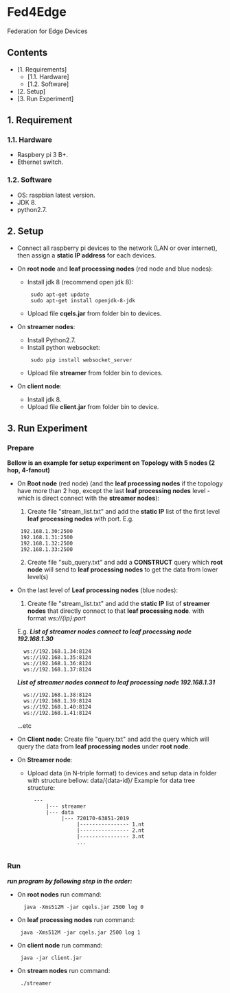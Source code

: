 # Fed4Edge
Federation for Edge Devices

## Contents
* [1. Requirements]
   * [1.1. Hardware]
   * [1.2. Software]
* [2. Setup]
* [3. Run Experiment]

## 1. Requirement
### 1.1. Hardware
  - Raspbery pi 3 B+.
  - Ethernet switch.

### 1.2. Software
  - OS: raspbian latest version.
  - JDK 8.
  - python2.7.
  
 ## 2. Setup
 * Connect all raspberry pi devices to the network (LAN or over internet), then assign a **static IP address** for each devices.
 * On **root node** and **leaf processing nodes** (red node and blue nodes):
   - Install jdk 8 (recommend open jdk 8): 
     ```
      sudo apt-get update
      sudo apt-get install openjdk-8-jdk
     ```
   - Upload file **cqels.jar** from folder bin to devices.
  
 * On **streamer nodes**:
   - Install Python2.7.
   - Install python websocket:
     ```
      sudo pip install websocket_server
     ```
    - Upload file **streamer** from folder bin to devices.
  * On **client node**:
    - Install jdk 8.
    - Upload file **client.jar** from folder bin to device.
    
 ## 3. Run Experiment
 ### Prepare
 **Bellow is an example for setup experiment on Topology with 5 nodes (2 hop, 4-fanout)**
 
 * On **Root node** (red node) (and the **leaf processing nodes** if the topology have more than 2 hop, except the last **leaf processing nodes** level - which is direct connect with the **streamer nodes**):
   1. Create file "stream_list.txt" and add the **static IP** list of the first level **leaf processing nodes** with port.
   E.g.
   ```
    192.168.1.30:2500
    192.168.1.31:2500
    192.168.1.32:2500
    192.168.1.33:2500
   ```
   2. Create file "sub_query.txt" and add a **CONSTRUCT** query which **root node** will send to **leaf processing nodes** to get the data from lower level(s)

* On the last level of **Leaf processing nodes** (blue nodes):
  1. Create file "stream_list.txt" and add the **static IP** list of **streamer nodes** that directly connect to that **leaf processing node**. with format _ws://{ip}:port_
  
  E.g.
  ***List of streamer nodes connect to leaf processing node 192.168.1.30***
  ```
    ws://192.168.1.34:8124
    ws://192.168.1.35:8124
    ws://192.168.1.36:8124
    ws://192.168.1.37:8124
  ```
  
  ***List of streamer nodes connect to leaf processing node 192.168.1.31***
  ```
    ws://192.168.1.38:8124
    ws://192.168.1.39:8124
    ws://192.168.1.40:8124
    ws://192.168.1.41:8124
  ```
  ...etc
  
* On **Client node**:
  Create file "query.txt" and add the query which will query the data from **leaf processing nodes** under **root node**.

* On **Streamer node**:
  - Upload data (in N-triple format) to devices and setup data in folder with structure bellow:
    data/{data-id}/
  Example for data tree structure:
    ```
      ---
          |--- streamer
          |--- data
               |--- 720170-63851-2019
                    |---------------- 1.nt
                    |---------------- 2.nt
                    |---------------- 3.nt
                    ...
          
    ```
 
 ### Run
 ***run program by following step in the order:***
 * On **root nodes** run command:
   ```
     java -Xms512M -jar cqels.jar 2500 log 0
   ```
 * On **leaf processing nodes** run command:
   ```
    java -Xms512M -jar cqels.jar 2500 log 1
   ```
 * On **client node** run command:
   ```
    java -jar client.jar
   ```
 * On **stream nodes** run command:
   ```
    ./streamer
   ```
   
